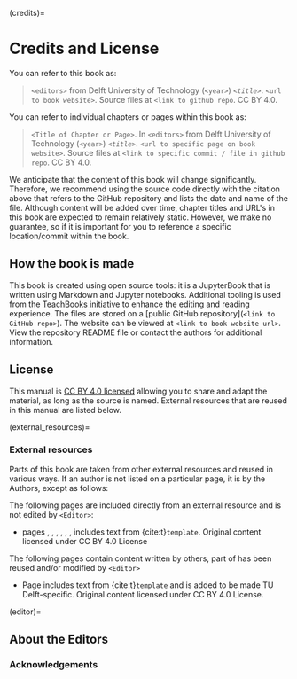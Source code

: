 (credits)=
# Credits and License

You can refer to this book as:

> `<editors>` from Delft University of Technology (`<year>`) _`<title>`_. `<url to book website>`. Source files at `<link to github repo`. CC BY 4.0.

You can refer to individual chapters or pages within this book as:

> `<Title of Chapter or Page>`. In `<editors>` from Delft University of Technology (`<year>`) _`<title>`_. `<url to specific page on book website>`. Source files at `<link to specific commit / file in github repo`. CC BY 4.0.

We anticipate that the content of this book will change significantly. Therefore, we recommend using the source code directly with the citation above that refers to the GitHub repository and lists the date and name of the file. Although content will be added over time, chapter titles and URL's in this book are expected to remain relatively static. However, we make no guarantee, so if it is important for you to reference a specific location/commit within the book.

## How the book is made

This book is created using open source tools: it is a JupyterBook that is written using Markdown and Jupyter notebooks. Additional tooling is used from the [TeachBooks initiative](https://teachbooks.io/) to enhance the editing and reading experience. The files are stored on a [public GitHub repository](`<link to GitHub repo>`). The website can be viewed at `<link to book website url>`. View the repository README file or contact the authors for additional information.

## License
This manual is [CC BY 4.0 licensed](https://creativecommons.org/licenses/by/4.0/) allowing you to share and adapt the material, as long as the source is named. External resources that are reused in this manual are listed below.

(external_resources)=
### External resources

Parts of this book are taken from other external resources and reused in various ways. If an author is not listed on a particular page, it is by the Authors, except as follows:

The following pages are included directly from an external resource and is not edited by `<Editor>`:
- pages [](./exercises.md), [](./exercises/002.md), [](./exercises/003.md), [](./exercises/004.md), [](./exercises/005.md), [](./exercises/006.md), [](./exercises/summary.md) includes text from {cite:t}`template`. Original content licensed under CC BY 4.0 License

The following pages contain content written by others, part of has been reused and/or modified by `<Editor>`
- Page [](./exercises/001.md) includes text from {cite:t}`template` and is added to be made TU Delft-specific. Original content licensed under CC BY 4.0 License. 


(editor)=
## About the Editors

### Acknowledgements
